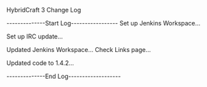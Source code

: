 HybridCraft 3 Change Log

--------------Start Log-----------------
Set up Jenkins Workspace...

Set up IRC update...

Updated Jenkins Workspace... Check Links page...

Updated code to 1.4.2...

--------------End Log-------------------